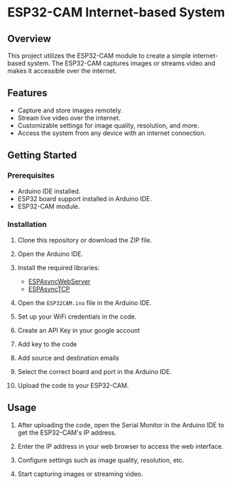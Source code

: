 # ESP32-CAM Internet-based System

## Overview

This project utilizes the ESP32-CAM module to create a simple internet-based system. The ESP32-CAM captures images or streams video and makes it accessible over the internet.

## Features

- Capture and store images remotely.
- Stream live video over the internet.
- Customizable settings for image quality, resolution, and more.
- Access the system from any device with an internet connection.

## Getting Started

### Prerequisites

- Arduino IDE installed.
- ESP32 board support installed in Arduino IDE.
- ESP32-CAM module.

### Installation

1. Clone this repository or download the ZIP file.

2. Open the Arduino IDE.

3. Install the required libraries:
   - [ESPAsyncWebServer](https://github.com/me-no-dev/ESPAsyncWebServer)
   - [ESPAsyncTCP](https://github.com/me-no-dev/ESPAsyncTCP)

4. Open the `ESP32CAM.ino` file in the Arduino IDE.

5. Set up your WiFi credentials in the code.

6. Create an API Key in your google account

7. Add key to the code

8. Add source and destination emails

9. Select the correct board and port in the Arduino IDE.

10. Upload the code to your ESP32-CAM.

## Usage

1. After uploading the code, open the Serial Monitor in the Arduino IDE to get the ESP32-CAM's IP address.

2. Enter the IP address in your web browser to access the web interface.

3. Configure settings such as image quality, resolution, etc.

4. Start capturing images or streaming video.
